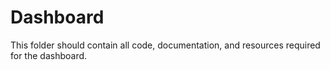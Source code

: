 # Dashboard

This folder should contain all code, documentation, and resources required for the dashboard.
